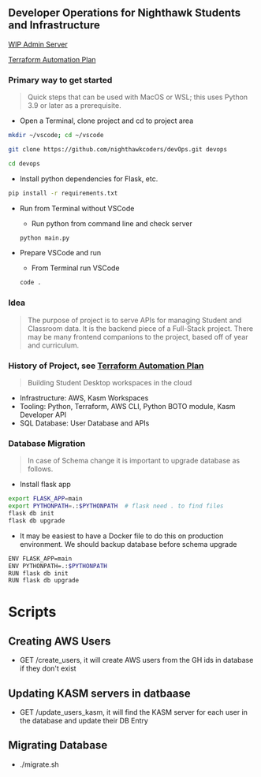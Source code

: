 ## Developer Operations for Nighthawk Students and Infrastructure
[WIP Admin Server](https://devops.nighthawkcodingsociety.com/)

[Terraform Automation Plan](https://nighthawkcoders.github.io/teacher//devops/cloud_workspace)

### Primary way to get started
> Quick steps that can be used with MacOS or WSL; this uses Python 3.9 or later as a prerequisite.

- Open a Terminal, clone project and cd to project area

```bash
mkdir ~/vscode; cd ~/vscode

git clone https://github.com/nighthawkcoders/devOps.git devops

cd devops
```

- Install python dependencies for Flask, etc.

```bash
pip install -r requirements.txt
```

- Run from Terminal without VSCode

    - Run python from command line and check server
    ```bash
    python main.py
    ```

- Prepare VSCode and run
    
    - From Terminal run VSCode
    ```bash
    code .
    ```


### Idea
> The purpose of project is to serve APIs for managing Student and Classroom data.  It is the backend piece of a Full-Stack project.  There may be many frontend companions to the project, based off of year and curriculum.

### History of Project, see [Terraform Automation Plan](https://nighthawkcoders.github.io/teacher//devops/cloud_workspace)
> Building Student Desktop workspaces in the cloud
- Infrastructure: AWS, Kasm Workspaces 
- Tooling: Python, Terraform, AWS CLI, Python BOTO module, Kasm Developer API
- SQL Database: User Database and APIs

### Database Migration
> In case of Schema change it is important to upgrade database as follows.  

- Install flask app
```bash
export FLASK_APP=main
export PYTHONPATH=.:$PYTHONPATH  # flask need . to find files
flask db init
flask db upgrade
```

- It may be easiest to have a Docker file to do this on production environment.  We should backup database before schema upgrade

```bash
ENV FLASK_APP=main
ENV PYTHONPATH=.:$PYTHONPATH
RUN flask db init
RUN flask db upgrade
```

# Scripts
## Creating AWS Users
- GET /create_users, it will create AWS users from the GH ids in database if they don't exist
## Updating KASM servers in datbaase
- GET /update_users_kasm, it will find the KASM server for each user in the database and update their DB Entry
## Migrating Database
- ./migrate.sh
